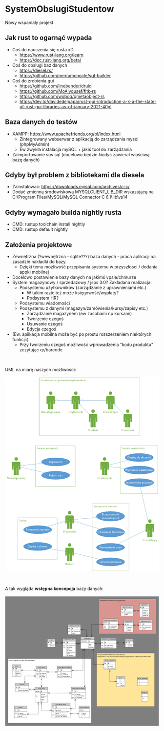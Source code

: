 # SystemObslugiStudentow

Nowy wspaniały projekt.

## Jak rust to ogarnąć wypada
* Coś do nauczenia się rusta xD
	* https://www.rust-lang.org/learn
	* https://doc.rust-lang.org/beta/
* Coś do obsługi baz danych
	* https://diesel.rs/
	* https://github.com/perdumonocle/sql-builder
* Coś do zrobienia gui
	* https://github.com/linebender/druid
	* https://github.com/MoAlyousef/fltk-rs
	* https://github.com/woboq/qmetaobject-rs
	* https://dev.to/davidedelpapa/rust-gui-introduction-a-k-a-the-state-of-rust-gui-libraries-as-of-january-2021-40gl

## Baza danych do testów
* XAMPP: https://www.apachefriends.org/pl/index.html
	* Zintegrowany webserwer z aplikacją do zarządzania mysql (phpMyAdmin)
	* Ew zwykła instalacja mySQL + jakiś tool do zarządzania
* Zaimportowanie sos.sql (docelowo będzie *kiedyś* zawierał właściwą bazę danych)

## Gdyby był problem z bibliotekami dla diesela
* Zainstalować: https://downloads.mysql.com/archives/c-c/
* Dodać zmienną środowiskową MYSQLCLIENT_LIB_DIR wskazującą na C:\Program Files\MySQL\MySQL Connector C 6.1\lib\vs14

## Gdyby wymagało builda nightly rusta
* CMD: rustup toolchain install nightly
* CMD: rustup default nightly

## Założenia projektowe

* Zewnętrzna (?wewnętrzna - sqlite???) baza danych - praca aplikacji na zasadzie nakładki do bazy.
	* Dzięki temu możliwość przepisania systemu w przyszłości / dodania appki mobilnej
* Docelowo postawienie bazy danych na jakimś vpsie/chmurze
* System magazynowy / sprzedażowy / jsos 3.0? Zakładana realizacja:
	* Podsystemu użytkowników (zarządzanie z uprawnieniami etc.)
		* W takim razie też może księgowość/wypłaty?
		* Podsystem HR?
	* Podsystemu wiadomości
	* Podsystemu z danymi (magazyn/zamówienia/kursy/zapisy etc.)
		* Zarządzanie magazynem (ew zasobami np kursami)
		* Tworzenie czegoś
		* Usuwanie czegoś
		* Edycja czegoś
* (Ew. aplikacja mobilna może być po prostu rozszerzeniem niektórych funkcji:)
	* Przy tworzeniu czegoś możliwość wprowadzenia "kodu produktu" zczytując qr/barcode

<br><br>
UML na miarę naszych możliwości: <br><br>
![](docs/nibyuml.png)

<br><br>
A tak wygląda **wstępna koncepcja** bazy danych: <br><br>
![](docs/koncepcja_bazy_danych.png)
